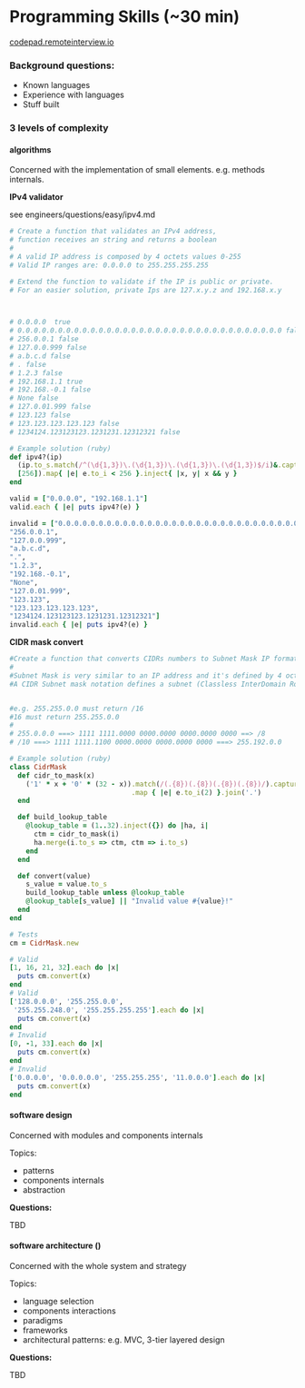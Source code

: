 # Programming Skills (~30 min)

[codepad.remoteinterview.io](https://codepad.remoteinterview.io/)

### Background questions:

- Known languages
- Experience with languages
- Stuff built

### 3 levels of complexity

#### algorithms

Concerned with the implementation of small elements. e.g. methods internals.

**IPv4 validator**

see engineers/questions/easy/ipv4.md

~~~ruby
# Create a function that validates an IPv4 address,
# function receives an string and returns a boolean
#
# A valid IP address is composed by 4 octets values 0-255
# Valid IP ranges are: 0.0.0.0 to 255.255.255.255

# Extend the function to validate if the IP is public or private.
# For an easier solution, private Ips are 127.x.y.z and 192.168.x.y



# 0.0.0.0  true
# 0.0.0.0.0.0.0.0.0.0.0.0.0.0.0.0.0.0.0.0.0.0.0.0.0.0.0.0.0.0.0.0.0 false
# 256.0.0.1 false
# 127.0.0.999 false
# a.b.c.d false
# . false
# 1.2.3 false
# 192.168.1.1 true
# 192.168.-0.1 false
# None false
# 127.0.01.999 false
# 123.123 false
# 123.123.123.123.123 false
# 1234124.123123123.1231231.12312321 false

# Example solution (ruby)
def ipv4?(ip)
  (ip.to_s.match(/^(\d{1,3})\.(\d{1,3})\.(\d{1,3})\.(\d{1,3})$/i)&.captures ||
  [256]).map{ |e| e.to_i < 256 }.inject{ |x, y| x && y }
end

valid = ["0.0.0.0", "192.168.1.1"]
valid.each { |e| puts ipv4?(e) }

invalid = ["0.0.0.0.0.0.0.0.0.0.0.0.0.0.0.0.0.0.0.0.0.0.0.0.0.0.0.0.0.0.0.0.0",
"256.0.0.1",
"127.0.0.999",
"a.b.c.d",
".",
"1.2.3",
"192.168.-0.1",
"None",
"127.0.01.999",
"123.123",
"123.123.123.123.123",
"1234124.123123123.1231231.12312321"]
invalid.each { |e| puts ipv4?(e) }
~~~

**CIDR mask convert**

~~~ruby
#Create a function that converts CIDRs numbers to Subnet Mask IP format and vice-versa.
#
#Subnet Mask is very similar to an IP address and it's defined by 4 octets with values of the MSB on.
#A CIDR Subnet mask notation defines a subnet (Classless InterDomain Routing) based on the number of bits that are on.


#e.g. 255.255.0.0 must return /16
#16 must return 255.255.0.0
#
# 255.0.0.0 ===> 1111 1111.0000 0000.0000 0000.0000 0000 ==> /8
# /10 ===> 1111 1111.1100 0000.0000 0000.0000 0000 ===> 255.192.0.0

# Example solution (ruby)
class CidrMask
  def cidr_to_mask(x)
    ('1' * x + '0' * (32 - x)).match(/(.{8})(.{8})(.{8})(.{8})/).captures
                              .map { |e| e.to_i(2) }.join('.')
  end

  def build_lookup_table
    @lookup_table = (1..32).inject({}) do |ha, i|
      ctm = cidr_to_mask(i)
      ha.merge(i.to_s => ctm, ctm => i.to_s)
    end
  end

  def convert(value)
    s_value = value.to_s
    build_lookup_table unless @lookup_table
    @lookup_table[s_value] || "Invalid value #{value}!"
  end
end

# Tests
cm = CidrMask.new

# Valid
[1, 16, 21, 32].each do |x|
  puts cm.convert(x)
end
# Valid
['128.0.0.0', '255.255.0.0',
 '255.255.248.0', '255.255.255.255'].each do |x|
  puts cm.convert(x)
end
# Invalid
[0, -1, 33].each do |x|
  puts cm.convert(x)
end
# Invalid
['0.0.0.0', '0.0.0.0.0', '255.255.255', '11.0.0.0'].each do |x|
  puts cm.convert(x)
end
~~~


#### software design

Concerned with modules and components internals

Topics:
-   patterns
-   components internals
-   abstraction

**Questions:**

TBD

#### software architecture ()

Concerned with the whole system and strategy

Topics:
-   language selection
-   components interactions
-   paradigms
-   frameworks
-   architectural patterns: e.g. MVC, 3-tier layered design

**Questions:**

TBD
